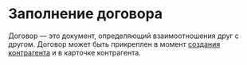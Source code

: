 # Заполнение договора

Договор — это документ, определяющий взаимоотношения друг с другом. Договор может быть прикреплен в момент [создания контрагента](page.md#anchor) и в карточке контрагента. 
